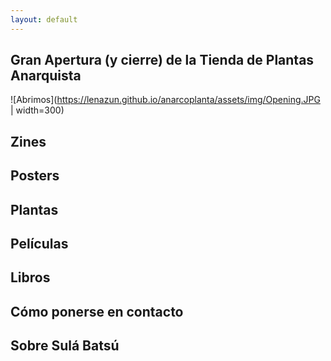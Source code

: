 ```yaml
---
layout: default
---
```



## Gran Apertura (y cierre) de la Tienda de Plantas Anarquista

![Abrimos](https://lenazun.github.io/anarcoplanta/assets/img/Opening.JPG | width=300)

## Zines



## Posters

## Plantas

## Películas

## Libros

## Cómo ponerse en contacto

## Sobre Sulá Batsú

